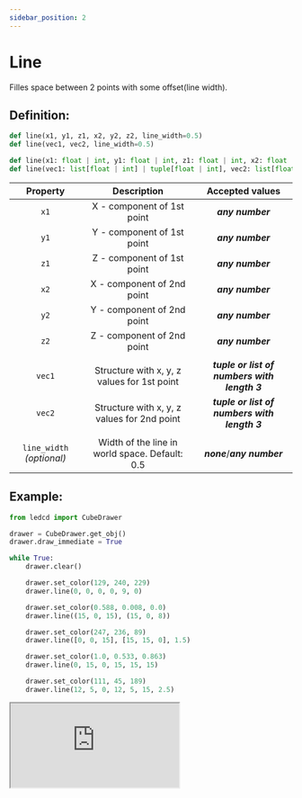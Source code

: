 ```yaml
---
sidebar_position: 2
---
```


# Line

Filles space between 2 points with some offset(line width).

## Definition:

```python title="Simplified definition"
def line(x1, y1, z1, x2, y2, z2, line_width=0.5)
def line(vec1, vec2, line_width=0.5)
```

```python title="Complete definition"
def line(x1: float | int, y1: float | int, z1: float | int, x2: float | int, y2: float | int, z2: float | int, line_width=0.5: float | int) -> None
def line(vec1: list[float | int] | tuple[float | int], vec2: list[float | int] | tuple[float | int], line_width=0.5: float | int) -> None
```

|         Property          |                  Description                   |               Accepted values                |
| :-----------------------: | :--------------------------------------------: | :------------------------------------------: |
|           `x1`            |           X - component of 1st point           |               _**any number**_               |
|           `y1`            |           Y - component of 1st point           |               _**any number**_               |
|           `z1`            |           Z - component of 1st point           |               _**any number**_               |
|           `x2`            |           X - component of 2nd point           |               _**any number**_               |
|           `y2`            |           Y - component of 2nd point           |               _**any number**_               |
|           `z2`            |           Z - component of 2nd point           |               _**any number**_               |
|                           |                                                |                                              |
|          `vec1`           |  Structure with x, y, z values for 1st point   | _**tuple or list of numbers with length 3**_ |
|          `vec2`           |  Structure with x, y, z values for 2nd point   | _**tuple or list of numbers with length 3**_ |
|                           |                                                |                                              |
| `line_width` _(optional)_ | Width of the line in world space. Default: 0.5 |         _**none**_/_**any number**_          |

## Example:

<div id="code_block_hidden" hidden></div>

```python
from ledcd import CubeDrawer

drawer = CubeDrawer.get_obj()
drawer.draw_immediate = True

while True:
    drawer.clear()

    drawer.set_color(129, 240, 229)
    drawer.line(0, 0, 0, 0, 9, 0)

    drawer.set_color(0.588, 0.008, 0.0)
    drawer.line((15, 0, 15), (15, 0, 8))

    drawer.set_color(247, 236, 89)
    drawer.line([0, 0, 15], [15, 15, 0], 1.5)

    drawer.set_color(1.0, 0.533, 0.863)
    drawer.line(0, 15, 0, 15, 15, 15)

    drawer.set_color(111, 45, 189)
    drawer.line(12, 5, 0, 12, 5, 15, 2.5)
```

<script>
  let _ = () => {
    (() => {
      document["cur_state"] = -1;

      document["ind_line_map"] = new Object();
      document.ind_line_map[0] = 6;
      document.ind_line_map[1] = 8;
      document.ind_line_map[2] = 9;
      document.ind_line_map[3] = 11;
      document.ind_line_map[4] = 12;
      document.ind_line_map[5] = 14;
      document.ind_line_map[6] = 15;
      document.ind_line_map[7] = 17;
      document.ind_line_map[8] = 18;
      document.ind_line_map[9] = 20;
      document.ind_line_map[10] = 21;
      document.ind_line_map[11] = 6;

      window.addEventListener("message", function (e) {
          if (e.data == document.cur_state || e.data < 0)
            return;
          
          const tmp = document.querySelectorAll("#code_block_hidden ~ div .token-line")[document.ind_line_map[document.cur_state]];
          if (tmp)
            if (tmp.classList.contains("active_code_line"))
              tmp.classList.remove("active_code_line")

          document.cur_state = e.data;
          const tmp1 = document.querySelectorAll("#code_block_hidden ~ div .token-line")[document.ind_line_map[document.cur_state]];
          if (tmp1)
            tmp1.classList.add("active_code_line")
          
      }, false);


    })()
  }
</script>

<iframe src="http://cube.grvcp.lv/examples/line/index.html">
  <p>Your browser does not support iframes.</p>
</iframe>
